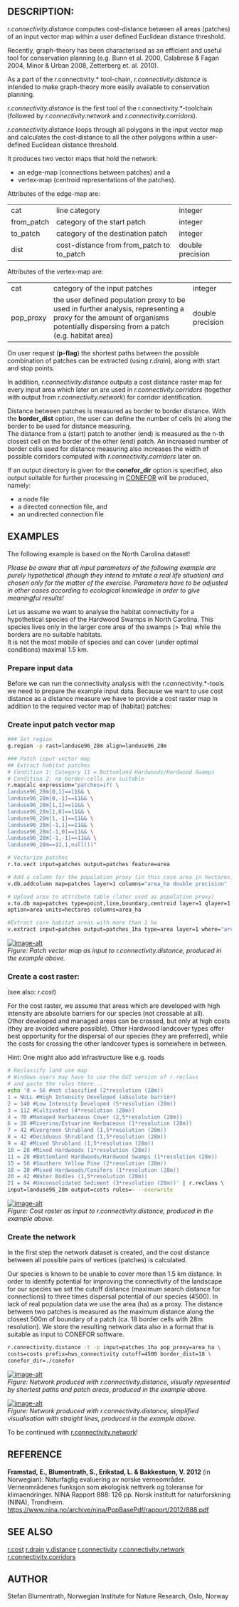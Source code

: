 ## DESCRIPTION:

*r.connectivity.distance* computes cost-distance between all areas
(patches) of an input vector map within a user defined Euclidean
distance threshold.

Recently, graph-theory has been characterised as an efficient and useful
tool for conservation planning (e.g. Bunn et al. 2000, Calabrese & Fagan
2004, Minor & Urban 2008, Zetterberg et. al. 2010).

As a part of the r.connectivity.\* tool-chain, *r.connectivity.distance*
is intended to make graph-theory more easily available to conservation
planning.

*r.connectivity.distance* is the first tool of the
r.connectivity.\*-toolchain (followed by *r.connectivity.network* and
*r.connectivity.corridors*).

*r.connectivity.distance* loops through all polygons in the input vector
map and calculates the cost-distance to all the other polygons within a
user-defined Euclidean distance threshold.

It produces two vector maps that hold the network:

- an edge-map (connections between patches) and a
- vertex-map (centroid representations of the patches).

Attributes of the edge-map are:

|             |                                             |                  |
| ----------- | ------------------------------------------- | ---------------- |
| cat         | line category                               | integer          |
| from\_patch | category of the start patch                 | integer          |
| to\_patch   | category of the destination patch           | integer          |
| dist        | cost-distance from from\_patch to to\_patch | double precision |

Attributes of the vertex-map are:

|            |                                                                                                                                                                            |                  |
| ---------- | -------------------------------------------------------------------------------------------------------------------------------------------------------------------------- | ---------------- |
| cat        | category of the input patches                                                                                                                                              | integer          |
| pop\_proxy | the user defined population proxy to be used in further analysis, representing a proxy for the amount of organisms potentially dispersing from a patch (e.g. habitat area) | double precision |

On user request (**p-flag**) the shortest paths between the possible
combination of patches can be extracted (using *r.drain*), along with
start and stop points.

In addition, *r.connectivity.distance* outputs a cost distance raster
map for every input area which later on are used in
*r.connectivity.corridors* (together with output from
*r.connectivity.network*) for corridor identification.

Distance between patches is measured as border to border distance. With
the **border\_dist** option, the user can define the number of cells (n)
along the border to be used for distance measuring.  
The distance from a (start) patch to another (end) is measured as the
n-th closest cell on the border of the other (end) patch. An increased
number of border cells used for distance measuring also increases the
width of possible corridors computed with *r.connectivity.corridors*
later on.

If an output directory is given for the **conefor\_dir** option is
specified, also output suitable for further processing in
[CONEFOR](http://www.conefor.org) will be produced, namely:

- a node file
- a directed connection file, and
- an undirected connection file

## EXAMPLES

The following example is based on the North Carolina dataset\!

*Please be aware that all input parameters of the following example are
purely hypothetical (though they intend to imitate a real life
situation) and chosen only for the matter of the exercise. Parameters
have to be adjusted in other cases according to ecological knowledge in
order to give meaningful results\!*

Let us assume we want to analyse the habitat connectivity for a
hypothetical species of the Hardwood Swamps in North Carolina. This
species lives only in the larger core area of the swamps (\> 1ha) while
the borders are no suitable habitats.  
It is not the most mobile of species and can cover (under optimal
conditions) maximal 1.5 km.

### Prepare input data

Before we can run the connectivity analysis with the
r.connectivity.\*-tools we need to prepare the example input data.
Because we want to use cost distance as a distance measure we have to
provide a cost raster map in addition to the required vector map of
(habitat) patches:

### Create input patch vector map

```sh
### Set region
g.region -p rast=landuse96_28m align=landuse96_28m

### Patch input vector map
## Extract habitat patches
# Condition 1: Category 11 = Bottomland Hardwoods/Hardwood Swamps
# Condition 2: no border-cells are suitable
r.mapcalc expression="patches=if( \
landuse96_28m[0,1]==11&& \
landuse96_28m[0,-1]==11&& \
landuse96_28m[1,1]==11&& \
landuse96_28m[1,0]==11&& \
landuse96_28m[1,-1]==11&& \
landuse96_28m[-1,1]==11&& \
landuse96_28m[-1,0]==11&& \
landuse96_28m[-1,-1]==11&& \
landuse96_28m==11,1,null())"

# Vectorize patches
r.to.vect input=patches output=patches feature=area

# Add a column for the population proxy (in this case area in hectares)
v.db.addcolumn map=patches layer=1 columns="area_ha double precision"

# Upload area to attribute table (later used as population proxy)
v.to.db map=patches type=point,line,boundary,centroid layer=1 qlayer=1 \
option=area units=hectares columns=area_ha

#Extract core habitat areas with more than 1 ha
v.extract input=patches output=patches_1ha type=area layer=1 where="area_ha>1"
```

[![image-alt](r_connectivity_distance_patches.png)](r_connectivity_distance_patches.png)  
*Figure: Patch vector map as input to r.connectivity.distance, produced
in the example above.*

### Create a cost raster:

(see also: *r.cost*)

For the cost raster, we assume that areas which are developed with high
intensity are absolute barriers for our species (not crossable at
all).  
Other developed and managed areas can be crossed, but only at high costs
(they are avoided where possible). Other Hardwood landcover types offer
best opportunity for the dispersal of our species (they are preferred),
while the costs for crossing the other landcover types is somewhere in
between.

Hint: One might also add infrastructure like e.g. roads

```sh
# Reclassify land use map
# Windows users may have to use the GUI version of r.reclass
# and paste the rules there...
echo '0 = 56 #not classified (2*resolution (28m))
1 = NULL #High Intensity Developed (absolute barrier)
2 = 140 #Low Intensity Developed (5*resolution (28m))
3 = 112 #Cultivated (4*resolution (28m))
4 = 70 #Managed Herbaceous Cover (2,5*resolution (28m))
6 = 28 #Riverine/Estuarine Herbaceous (1*resolution (28m))
7 = 42 #Evergreen Shrubland (1,5*resolution (28m))
8 = 42 #Deciduous Shrubland (1,5*resolution (28m))
9 = 42 #Mixed Shrubland (1,5*resolution (28m))
10 = 28 #Mixed Hardwoods (1*resolution (28m))
11 = 28 #Bottomland Hardwoods/Hardwood Swamps (1*resolution (28m))
15 = 56 #Southern Yellow Pine (2*resolution (28m))
18 = 28 #Mixed Hardwoods/Conifers (1*resolution (28m))
20 = 42 #Water Bodies (1,5*resolution (28m))
21 = 84 #Unconsolidated Sediment (3*resolution (28m))' | r.reclass \
input=landuse96_28m output=costs rules=- --overwrite
```

[![image-alt](r_connectivity_distance_costs.png)](r_connectivity_distance_costs.png)  
*Figure: Cost raster as input to r.connectivity.distance, produced in
the example above.*

### Create the network

In the first step the network dataset is created, and the cost distance
between all possible pairs of vertices (patches) is calculated.

Our species is known to be unable to cover more than 1.5 km distance. In
order to identify potential for improving the connectivity of the
landscape for our species we set the cutoff distance (maximum search
distance for connections) to three times dispersal potential of our
species (4500). In lack of real population data we use the area (ha) as
a proxy. The distance between two patches is measured as the maximum
distance along the closest 500m of boundary of a patch (ca. 18 border
cells with 28m resolution). We store the resulting network data also in
a format that is suitable as input to CONEFOR software.

```sh
r.connectivity.distance -t -p input=patches_1ha pop_proxy=area_ha \
costs=costs prefix=hws_connectivity cutoff=4500 border_dist=18 \
conefor_dir=./conefor
```

[![image-alt](r_connectivity_distance_shortest_paths.png)](r_connectivity_distance_shortest_paths.png)  
*Figure: Network produced with r.connectivity.distance, visually
represented by shortest paths and patch areas, produced in the example
above.*

[![image-alt](r_connectivity_distance_network.png)](r_connectivity_distance_network.png)  
*Figure: Network produced with r.connectivity.distance, simplified
visualisation with straight lines, produced in the example above.*

To be continued with
[r.connectivity.network](r.connectivity.network.md)\!

## REFERENCE

**Framstad, E., Blumentrath, S., Erikstad, L. & Bakkestuen, V. 2012**
(in Norwegian): Naturfaglig evaluering av norske verneområder.
Verneområdenes funksjon som økologisk nettverk og toleranse for
klimaendringer. NINA Rapport 888: 126 pp. Norsk institutt for
naturforskning (NINA), Trondheim.
<https://www.nina.no/archive/nina/PppBasePdf/rapport/2012/888.pdf>

## SEE ALSO

[r.cost](https://grass.osgeo.org/grass-stable/manuals/r.cost.html)
[r.drain](https://grass.osgeo.org/grass-stable/manuals/r.drain.html)
[v.distance](https://grass.osgeo.org/grass-stable/manuals/v.distance.html)
[r.connectivity](r.connectivity.md)
[r.connectivity.network](r.connectivity.network.md)
[r.connectivity.corridors](r.connectivity.corridors.md)

## AUTHOR

Stefan Blumentrath, Norwegian Institute for Nature Research, Oslo,
Norway
